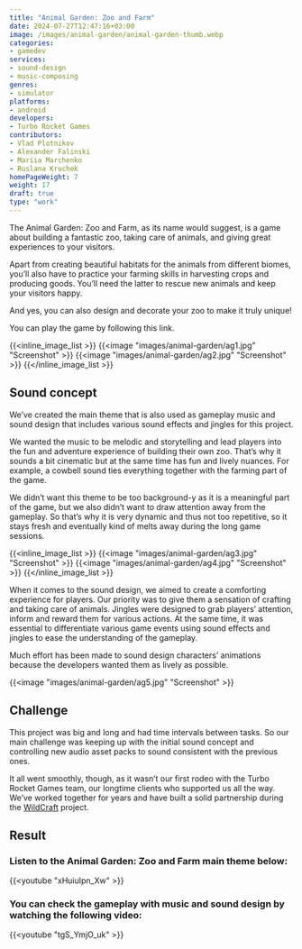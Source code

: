 ```yaml
---
title: "Animal Garden: Zoo and Farm"
date: 2024-07-27T12:47:16+03:00
image: /images/animal-garden/animal-garden-thumb.webp
categories:
- gamedev
services:
- sound-design
- music-composing
genres:
- simulator
platforms:
- android
developers:
- Turbo Rocket Games
contributors:
- Vlad Plotnikov    
- Alexander Falinski
- Mariia Marchenko
- Ruslana Kruchek
homePageWeight: 7
weight: 17
draft: true
type: "work"
---
```


The Animal Garden: Zoo and Farm, as its name would suggest, is a game about building a fantastic zoo, taking care of animals, and giving great experiences to your visitors.

Apart from creating beautiful habitats for the animals from different biomes, you’ll also have to practiсe your farming skills in harvesting crops and producing goods. You’ll need the latter to rescue new animals and keep your visitors happy.

And yes, you can also design and decorate your zoo to make it truly unique!

You can play the game by following this link.

{{<inline_image_list >}}
{{<image "images/animal-garden/ag1.jpg" "Screenshot"  >}}
{{<image "images/animal-garden/ag2.jpg" "Screenshot"  >}}
{{</inline_image_list >}}

## Sound concept

We’ve created the main theme that is also used as gameplay music and sound design that includes various sound effects and jingles for this project.

We wanted the music to be melodic and storytelling and lead players into the fun and adventure experience of building their own zoo. That’s why it sounds a bit cinematic but at the same time has fun and lively nuances. For example, a cowbell sound ties everything together with the farming part of the game.

We didn’t want this theme to be too background-y as it is a meaningful part of the game, but we also didn’t want to draw attention away from the gameplay. So that’s why it is very dynamic and thus not too repetitive, so it stays fresh and eventually kind of melts away during the long game sessions.

{{<inline_image_list >}}
{{<image "images/animal-garden/ag3.jpg" "Screenshot"  >}}
{{<image "images/animal-garden/ag4.jpg" "Screenshot"  >}}
{{</inline_image_list >}}

When it comes to the sound design, we aimed to create a comforting experience for players. Our priority was to give them a sensation of crafting and taking care of animals. Jingles were designed to grab players’ attention, inform and reward them for various actions. At the same time, it was essential to differentiate various game events using sound effects and jingles to ease the understanding of the gameplay.

Much effort has been made to sound design characters’ animations because the developers wanted them as lively as possible.

{{<image "images/animal-garden/ag5.jpg" "Screenshot"  >}}

## Challenge

This project was big and long and had time intervals between tasks. So our main challenge was keeping up with the initial sound concept and controlling new audio asset packs to sound consistent with the previous ones.

It all went smoothly, though, as it wasn’t our first rodeo with the Turbo Rocket Games team, our longtime clients who supported us all the way. We’ve worked together for years and have built a solid partnership during the [WildCraft](works/wildcraft) project.

## Result

### Listen to the Animal Garden: Zoo and Farm main theme below:

{{<youtube "xHuiuIpn_Xw" >}}

### You can check the gameplay with music and sound design by watching the following video:

{{<youtube "tgS_YmjO_uk" >}}